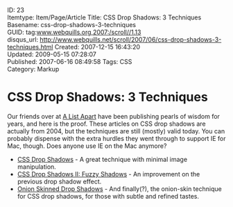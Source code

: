 ID: 23  
Itemtype: Item/Page/Article
Title: CSS Drop Shadows: 3 Techniques  
Basename: css-drop-shadows-3-techniques  
GUID: tag:www.webquills.org,2007:/scroll//1.13  
disqus_url: http://www.webquills.net/scroll/2007/06/css-drop-shadows-3-techniques.html
Created: 2007-12-15 16:43:20  
Updated: 2009-05-15 07:28:07  
Published: 2007-06-16 08:49:58
Tags: CSS  
Category: Markup  

# CSS Drop Shadows: 3 Techniques
Our friends over at <a href="http://alistapart.com/">A List Apart</a> have been publishing pearls of wisdom for years, and here is the proof. These articles on CSS drop shadows are actually from 2004, but the techniques are still (mostly) valid today. You can probably dispense with the extra hurdles they went through to support IE for Mac, though. Does anyone use IE on the Mac anymore?
<ul>
	<li><a href="http://alistapart.com/articles/cssdropshadows">CSS Drop Shadows</a> - A great technique with minimal image manipulation.</li>
	<li><a href="http://alistapart.com/articles/cssdrop2/">CSS Drop Shadows II: Fuzzy Shadows</a> - An improvement on the previous drop shadow effect.</li>
	<li><a href="http://alistapart.com/articles/onionskin/">Onion Skinned Drop Shadows</a> - And finally(?), the onion-skin technique for CSS drop shadows, for those with subtle and refined tastes.</li>
</ul>



